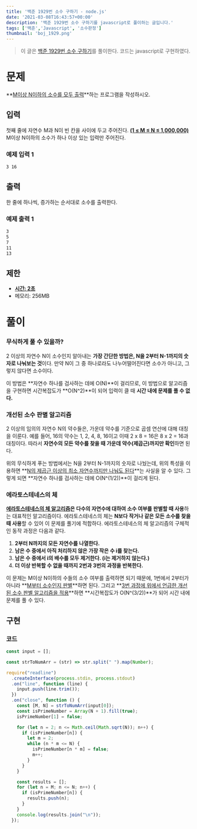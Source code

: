 ```yaml
---
title: '백준 1929번 소수 구하기 - node.js'
date: '2021-03-08T16:43:57+00:00'
description: '백준 1929번 소수 구하기를 javascript로 풀이하는 글입니다.'
tags: ['백준','Javascript', '소수판정']
thumbnail: 'boj_1929.png'
---
```


> 이 글은 [백준 1929번 소수 구하기](https://www.acmicpc.net/problem/1929)를 풀이한다. 코드는 javascript로 구현하였다.

# 문제

**<u>M이상 N이하의 소수를 모두 출력</u>**하는 프로그램을 작성하시오.

## 입력

첫째 줄에 자연수 M과 N이 빈 칸을 사이에 두고 주어진다. **<u>(1 ≤ M ≤ N ≤ 1,000,000)</u>** M이상 N이하의 소수가 하나 이상 있는 입력만 주어진다.

### 예제 입력 1

```bash
3 16
```

## 출력

한 줄에 하나씩, 증가하는 순서대로 소수를 출력한다.

### 예제 출력 1

```bash
3
5
7
11
13
```

## 제한

- **<u>시간: 2초</u>**
- 메모리: 256MB

# 풀이

### 무식하게 풀 수 있을까?

2 이상의 자연수 N이 소수인지 알아내는 **가장 간단한 방법은, N을 2부터 N-1까지의 숫자로 나눠보는 것**이다. 만약 N이 그 중 하나로라도 나누어떨어진다면 소수가 아니고, 그렇지 않다면 소수이다.

이 방법은 **자연수 하나를 검사하는 데에 O(N)**이 걸리므로, 이 방법으로 알고리즘을 구현하면 시간복잡도가 **O(N^2)**이 되어 입력이 클 때 **시간 내에 문제를 풀 수 없다.**

### 개선된 소수 판별 알고리즘

2 이상의 임의의 자연수 N의 약수들은, 가운데 약수를 기준으로 곱셈 연산에 대해 대칭을 이룬다. 예를 들어, 16의 약수는 1, 2, 4, 8, 16이고 이때 2 x 8 = 16은 8 x 2 = 16과 대칭이다. 따라서 **자연수의 모든 약수를 찾을 때 가운데 약수(제곱근)까지만 확인**하면 된다.

위의 무식하게 푸는 방법에서는 N을 2부터 N-1까지의 숫자로 나눴는데, 위의 특성을 이용하면 **<u>N의 제곱근 이상의 최소 자연수까지만 나눠도 된다</u>**는 사실을 알 수 있다. 그렇게 되면 **자연수 하나를 검사하는 데에 O(N^(1/2))**이 걸리게 된다.

### 에라토스테네스의 체

**<u>에라토스테네스의 체 알고리즘</u>은 다수의 자연수에 대하여 소수 여부를 판별할 때 사용**하는 대표적인 알고리즘이다. 에라토스테네스의 체는 **N보다 작거나 같은 모든 소수를 찾을 때 사용**할 수 있어 이 문제를 풀기에 적합하다. 에라토스테네스의 체 알고리즘의 구체적인 동작 과정은 다음과 같다.

1. **2부터 N까지의 모든 자연수를 나열한다.**
2. **남은 수 중에서 아직 처리하지 않은 가장 작은 수 i를 찾는다.**
3. **남은 수 중에서 i의 배수를 모두 제거한다. (i는 제거하지 않는다.)**
4. **더 이상 반복할 수 없을 때까지 2번과 3번의 과정을 반복한다.** 

이 문제는 M이상 N이하의 수들의 소수 여부를 출력하면 되기 때문에, 1번에서 2부터가 아니라 **<u>M부터 소수인지 판별</u>**하면 된다. 그리고 **<u>3번 과정에 위에서 언급한 개선된 소수 판별 알고리즘을 적용</u>**하면 **시간복잡도가 O(N^(3/2))**가 되어 시간 내에 문제를 풀 수 있다. 

## 구현

### 코드

```jsx
const input = [];

const strToNumArr = (str) => str.split(" ").map(Number);

require("readline")
  .createInterface(process.stdin, process.stdout)
  .on("line", function (line) {
    input.push(line.trim());
  })
  .on("close", function () {
    const [M, N] = strToNumArr(input[0]);
    const isPrimeNumber = Array(N + 1).fill(true);
    isPrimeNumber[1] = false;

    for (let n = 2; n <= Math.ceil(Math.sqrt(N)); n++) {
      if (isPrimeNumber[n]) {
        let m = 2;
        while (n * m <= N) {
          isPrimeNumber[n * m] = false;
          m++;
        }
      }
    }

    const results = [];
    for (let n = M; n <= N; n++) {
      if (isPrimeNumber[n]) {
        results.push(n);
      }
    }
    console.log(results.join("\n"));
  });
```